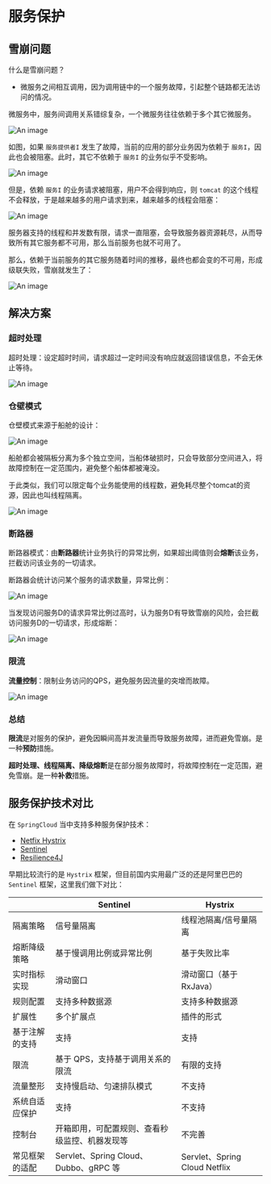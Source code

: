 # 服务保护

## 雪崩问题

什么是雪崩问题？

- 微服务之间相互调用，因为调用链中的一个服务故障，引起整个链路都无法访问的情况。

微服务中，服务间调用关系错综复杂，一个微服务往往依赖于多个其它微服务。

![An image](/img/java/cloud/17.png)

如图，如果 `服务提供者I` 发生了故障，当前的应用的部分业务因为依赖于 `服务I`，因此也会被阻塞。此时，其它不依赖于 `服务I` 的业务似乎不受影响。

 ![An image](/img/java/cloud/18.png)

但是，依赖 `服务I` 的业务请求被阻塞，用户不会得到响应，则 `tomcat` 的这个线程不会释放，于是越来越多的用户请求到来，越来越多的线程会阻塞：

 ![An image](/img/java/cloud/19.png)

服务器支持的线程和并发数有限，请求一直阻塞，会导致服务器资源耗尽，从而导致所有其它服务都不可用，那么当前服务也就不可用了。

那么，依赖于当前服务的其它服务随着时间的推移，最终也都会变的不可用，形成级联失败，雪崩就发生了：

![An image](/img/java/cloud/20.png)

## 解决方案

### 超时处理

超时处理：设定超时时间，请求超过一定时间没有响应就返回错误信息，不会无休止等待。

![An image](/img/java/cloud/21.png)

### 仓壁模式

仓壁模式来源于船舱的设计：

![An image](/img/java/cloud/22.png)

船舱都会被隔板分离为多个独立空间，当船体破损时，只会导致部分空间进入，将故障控制在一定范围内，避免整个船体都被淹没。

于此类似，我们可以限定每个业务能使用的线程数，避免耗尽整个tomcat的资源，因此也叫线程隔离。

![An image](/img/java/cloud/23.png)

### 断路器

断路器模式：由**断路器**统计业务执行的异常比例，如果超出阈值则会**熔断**该业务，拦截访问该业务的一切请求。

断路器会统计访问某个服务的请求数量，异常比例：

![An image](/img/java/cloud/24.png)

当发现访问服务D的请求异常比例过高时，认为服务D有导致雪崩的风险，会拦截访问服务D的一切请求，形成熔断：

![An image](/img/java/cloud/25.png)

### 限流

**流量控制**：限制业务访问的QPS，避免服务因流量的突增而故障。

![An image](/img/java/cloud/26.png)

### 总结

**限流**是对服务的保护，避免因瞬间高并发流量而导致服务故障，进而避免雪崩。是一种**预防**措施。

**超时处理、线程隔离、降级熔断**是在部分服务故障时，将故障控制在一定范围，避免雪崩。是一种**补救**措施。

## 服务保护技术对比

在 `SpringCloud` 当中支持多种服务保护技术：

- [Netfix Hystrix](https://github.com/Netflix/Hystrix)
- [Sentinel](https://github.com/alibaba/Sentinel)
- [Resilience4J](https://github.com/resilience4j/resilience4j)

早期比较流行的是 `Hystrix` 框架，但目前国内实用最广泛的还是阿里巴巴的 `Sentinel` 框架，这里我们做下对比：

|                | **Sentinel**                                   | **Hystrix**                   |
| -------------- | ---------------------------------------------- | ----------------------------- |
| 隔离策略       | 信号量隔离                                     | 线程池隔离/信号量隔离         |
| 熔断降级策略   | 基于慢调用比例或异常比例                       | 基于失败比率                  |
| 实时指标实现   | 滑动窗口                                       | 滑动窗口（基于 RxJava）       |
| 规则配置       | 支持多种数据源                                 | 支持多种数据源                |
| 扩展性         | 多个扩展点                                     | 插件的形式                    |
| 基于注解的支持 | 支持                                           | 支持                          |
| 限流           | 基于 QPS，支持基于调用关系的限流               | 有限的支持                    |
| 流量整形       | 支持慢启动、匀速排队模式                       | 不支持                        |
| 系统自适应保护 | 支持                                           | 不支持                        |
| 控制台         | 开箱即用，可配置规则、查看秒级监控、机器发现等 | 不完善                        |
| 常见框架的适配 | Servlet、Spring Cloud、Dubbo、gRPC  等         | Servlet、Spring Cloud Netflix |
